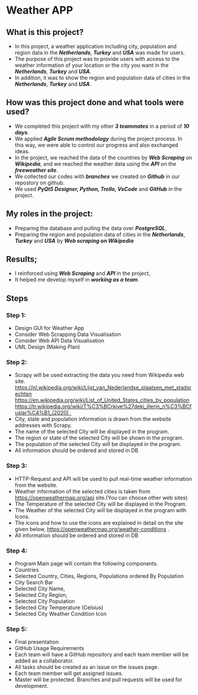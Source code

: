 # Weather APP

## What is this project?

- In this project, a weather application including city, population and region data in the ***Netherlands***, ***Turkey*** and ***USA*** was made for users.
- The purpose of this project was to provide users with access to the weather information of your location or the city you want in the ***Netherlands***, ***Turkey*** and ***USA***.
- In addition, it was to show the region and population data of cities in the ***Netherlands***, ***Turkey*** and ***USA***.

## How was this project done and what tools were used?

- We completed this project with my other ***3 teammates*** in a period of ***10 days***.
- We applied ***Agile Scrum methodology*** during the project process. In this way, we were able to control our progress and also exchanged ideas.
- In the project, we reached the data of the countries by ***Web Scraping*** on ***Wikipedia***, and we reached the weather data using the ***API*** on the ***freeweather site***.
- We collected our codes with ***branches*** we created on ***Github*** in our repostory on github.
- We used ***PyQt5 Designer, Python, Trello, VsCode*** and ***GitHub*** in the project.

## My roles in the project:
- Preparing the database and pulling the data over ***PostgreSQL***,
- Preparing the region and population data of cities in the ***Netherlands***, ***Turkey*** and ***USA*** by ***Web scraping on Wikipedia***

## Results;
* I reinforced using ***Web Scraping*** and ***API*** in the project,
* It helped me develop myself in ***working as a team***.



## Steps


### Step 1:

* Design GUI for Weather App
* Consider Web Scrapping Data Visualisation
* Consider Web API Data Visualisation
* UML Design (Making Plan)


### Step 2:

* Scrapy will be used extracting the data you need from Wikipedia web site.  
https://nl.wikipedia.org/wiki/Lijst_van_Nederlandse_plaatsen_met_stadsrechten
https://en.wikipedia.org/wiki/List_of_United_States_cities_by_population https://tr.wikipedia.org/wiki/T%C3%BCrkiye%27deki_illerin_n%C3%BCfuslar%C4%B1_(2020)  
* City, state and population information is drawn from the website addresses with Scrapy.
* The name of the selected City will be displayed in the program.
* The region or state of the selected City will be shown in the program.
* The population of the selected City will be displayed in the program.
* All information should be ordered and stored in DB   


### Step 3:

* HTTP-Request and API will be used to pull real-time weather information from the website.
* Weather information of the selected cities is taken from https://openweathermap.org/api site.(You can choose other web sites)
* The Temperature of the selected City will be displayed in the Program.
* The Weather of the selected City will be displayed in the program with Icons.
* The icons and how to use the icons are explained in detail on the site given below,
https://openweathermap.org/weather-conditions .
* All information should be ordered and stored in DB

### Step 4:

* Program Main page will contain the following components.
* Countries
* Selected Country, Cities, Regions, Populations ordered By Population
* City Search Bar
* Selected City Name,
* Selected City Region,
* Selected City Population
* Selected City Temperature (Celsius)
* Selected City Weather Condition Icon  


### Step 5:
* Final presentation 
* GitHub Usage Requirements
* Each team will have a GitHub repository and each team member will be added as a collaborator. 
* All tasks should be created as an issue on the issues page.  
* Each team member will get assigned issues.  
* Master will be protected. Branches and pull requests will be used for development.
